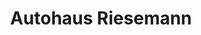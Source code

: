 ---
title: "Autohaus Riesemann"
url: /klagenfurt-am-woerthersee/autohaus-riesemann/
shop: Autohaus
---